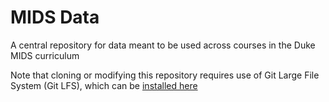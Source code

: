# MIDS Data
A central repository for data meant to be used across courses in the Duke MIDS curriculum

Note that cloning or modifying this repository requires use of Git Large File System (Git LFS), which can be [installed here](https://git-lfs.github.com/)
